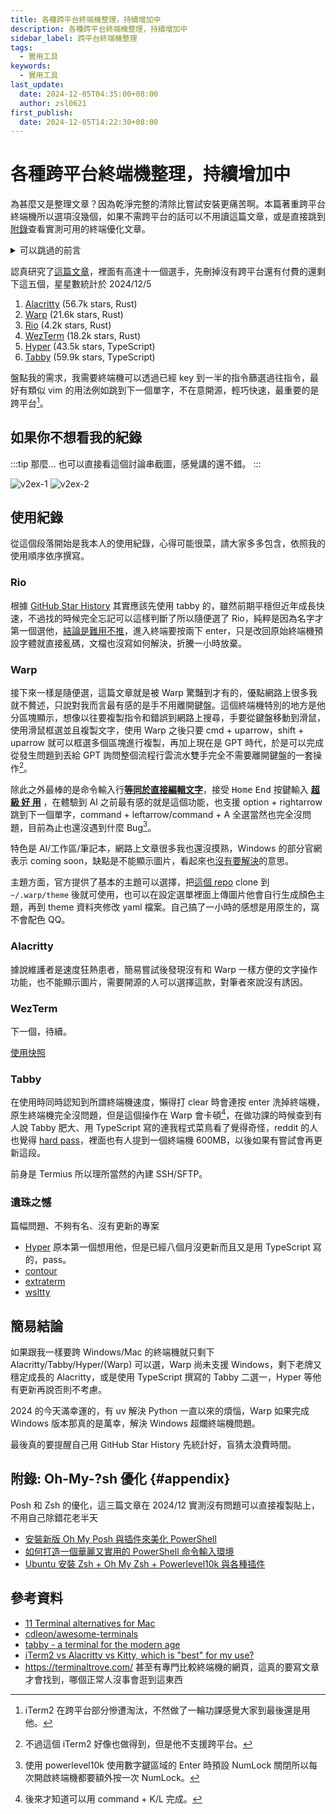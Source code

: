 ```yaml
---
title: 各種跨平台終端機整理，持續增加中
description: 各種跨平台終端機整理，持續增加中
sidebar_label: 跨平台終端機整理
tags:
  - 實用工具
keywords:
  - 實用工具
last_update:
  date: 2024-12-05T04:35:00+08:00
  author: zsl0621
first_publish:
  date: 2024-12-05T14:22:30+08:00
---
```


# 各種跨平台終端機整理，持續增加中

為甚麼又是整理文章？因為乾淨完整的清除比嘗試安裝更痛苦啊。本篇著重跨平台終端機所以選項沒幾個，如果不需跨平台的話可以不用讀這篇文章，或是直接跳到[附錄](#appendix)查看實測可用的終端優化文章。

<details>

<summary>可以跳過的前言</summary>

筆者原本是長年 Windows 用戶，偶然在 Mac 上使用過 zsh 再回去用 Windows 的真的會想砸電腦，沒有比較沒有傷害，爛到不可思議。先介紹自己的終端機使用經驗，由於 iTerm2 的 i 距離左手位置太遠不好直接呼叫（其實是第一次自己裝壞了）所以後來使用原生終端機搭配 oh-my-zsh，這個配置其實對於首次優化終端機的我而言已經很好用了，使用上也沒感受到特別大的問題，但是回過頭來優化 Windows 終端時發現 Windows 壓根沒有 zsh 所以使用名字相似的 oh-my-posh，他的缺點是對比 oh-my-zsh 能抄的作業相對少，而且不是終端機只是主題，等於還是在用內建的爛終端，同時我 Mac 使用已經很順手，還要多維護一份設定光想就麻煩，於是決定尋找是否有跨平台的終端機可以使用。

</details>

認真研究了[這篇文章](https://setapp.com/how-to/terminal-alternatives-for-mac)，裡面有高達十一個選手，先刪掉沒有跨平台還有付費的還剩下這五個，星星數統計於 2024/12/5

1. [Alacritty](https://github.com/alacritty/alacritty) (56.7k stars, Rust)
2. [Warp](https://github.com/warpdotdev/Warp) (21.6k stars, Rust)
3. [Rio](https://github.com/raphamorim/rio) (4.2k stars, Rust)
4. [WezTerm](https://github.com/wez/wezterm) (18.2k stars, Rust)
4. [Hyper](https://github.com/vercel/hyper) (43.5k stars, TypeScript)
5. [Tabby](https://github.com/Eugeny/tabby) (59.9k stars, TypeScript)

盤點我的需求，我需要終端機可以透過已經 key 到一半的指令篩選過往指令，最好有類似 vim 的用法例如跳到下一個單字，不在意開源，輕巧快速，最重要的是跨平台[^it]。

[^it]: iTerm2 在跨平台部分慘遭淘汰，不然做了一輪功課感覺大家到最後還是用他。

## 如果你不想看我的紀錄

:::tip 那麼...
也可以直接看這個討論串截圖，感覺講的還不錯。
:::

![v2ex-1](www.v2ex.com-900640-1.webp "v2ex-1")
![v2ex-2](www.v2ex.com-900640-2.webp "v2ex-2")

## 使用紀錄

從這個段落開始是我本人的使用紀錄，心得可能很菜，請大家多多包含，依照我的使用順序依序撰寫。

### Rio

根據 [GitHub Star History](https://star-history.com/#Eugeny/tabby&alacritty/alacritty&vercel/hyper&raphamorim/rio&warpdotdev/Warp&wez/wezterm&Date) 其實應該先使用 tabby 的，雖然前期平穩但近年成長快速，不過找的時候完全忘記可以這樣判斷了所以隨便選了 Rio，純粹是因為名字才第一個選他，<u>結論是難用不推</u>，進入終端要按兩下 enter，只是改回原始終端機預設字體就直接亂碼，文檔也沒寫如何解決，折騰一小時放棄。

### Warp

接下來一樣是隨便選，這篇文章就是被 Warp 驚豔到才有的，優點網路上很多我就不贅述，只說對我而言最有感的是手不用離開鍵盤。這個終端機特別的地方是他分區塊顯示，想像以往要複製指令和錯誤到網路上搜尋，手要從鍵盤移動到滑鼠，使用滑鼠框選並且複製文字，使用 Warp 之後只要 cmd + uparrow，shift + uparrow 就可以框選多個區塊進行複製，再加上現在是 GPT 時代，於是可以完成從發生問題到丟給 GPT 詢問整個流程行雲流水雙手完全不需要離開鍵盤的一套操作[^but]。

除此之外最棒的是命令輸入行<u>**等同於直接編輯文字**</u>，接受 <kbd>Home</kbd> <kbd>End</kbd> 按鍵輸入 <u>**超 級 好 用**</u> ，在體驗到 AI 之前最有感的就是這個功能，也支援 option + rightarrow 跳到下一個單字，command + leftarrow/command + A 全選當然也完全沒問題，目前為止也還沒遇到什麼 Bug[^bug]。

特色是 AI/工作區/筆記本，網路上文章很多我也還沒摸熟，Windows 的部分官網表示 coming soon，缺點是不能顯示圖片，看起來也[沒有要解決](https://github.com/warpdotdev/Warp/issues/26)的意思。

主題方面，官方提供了基本的主題可以選擇，把[這個 repo](https://github.com/warpdotdev/themes) clone 到 `~/.warp/theme` 後就可使用，也可以在設定選單裡面上傳圖片他會自行生成顏色主題，再到 theme 資料夾修改 yaml 檔案。自己搞了一小時的感想是用原生的，窩不會配色 QQ。

[^but]: 不過這個 iTerm2 好像也做得到，但是他不支援跨平台。
[^bug]: 使用 powerlevel10k 使用數字鍵區域的 Enter 時預設 NumLock 關閉所以每次開啟終端機都要額外按一次 NumLock。

### Alacritty

據說維護者是速度狂熱患者，簡易嘗試後發現沒有和 Warp 一樣方便的文字操作功能，也不能顯示圖片，需要開源的人可以選擇這款，對筆者來說沒有誘因。

### WezTerm

下一個，待續。

[使用快照](https://x.com/hank_zhao/status/1801800550553686305)

### Tabby

在使用時同時認知到所謂終端機速度，懶得打 clear 時會連按 enter 洗掉終端機，原生終端機完全沒問題，但是這個操作在 Warp 會卡頓[^plus-k]，在做功課的時候查到有人說 Tabby 肥大、用 TypeScript 寫的連我程式菜鳥看了覺得奇怪，reddit 的人也覺得 [hard pass](https://www.reddit.com/r/commandline/comments/rcs3va/tabby_a_terminal_for_the_modern_age/)，裡面也有人提到一個終端機 600MB，以後如果有嘗試會再更新這段。

前身是 Termius 所以理所當然的內建 SSH/SFTP。

[^plus-k]: 後來才知道可以用 command + K/L 完成。

### 遺珠之憾

篇幅問題、不夠有名、沒有更新的專案

- [Hyper](https://github.com/vercel/hyper) 原本第一個想用他，但是已經八個月沒更新而且又是用 TypeScript 寫的，pass。
- [contour](https://github.com/contour-terminal/contour/)
- [extraterm](https://github.com/sedwards2009/extraterm)
- [wsltty](https://github.com/mintty/wsltty)

## 簡易結論

如果跟我一樣要跨 Windows/Mac 的終端機就只剩下 Alacritty/Tabby/Hyper/(Warp) 可以選，Warp 尚未支援 Windows，剩下老牌又穩定成長的 Alacritty，或是使用 TypeScript 撰寫的 Tabby 二選一，Hyper 等他有更新再說否則不考慮。

2024 的今天滿幸運的，有 uv 解決 Python 一直以來的煩惱，Warp 如果完成 Windows 版本那真的是萬幸，解決 Windows 超爛終端機問題。

最後真的要提醒自己用 GitHub Star History 先統計好，盲猜太浪費時間。

## 附錄: Oh-My-?sh 優化 {#appendix}

Posh 和 Zsh 的優化，這三篇文章在 2024/12 實測沒有問題可以直接複製貼上，不用自己除錯花老半天

- [安裝新版 Oh My Posh 與插件來美化 PowerShell](https://www.kwchang0831.dev/dev-env/pwsh/oh-my-posh)
- [如何打造一個華麗又實用的 PowerShell 命令輸入環境](https://blog.miniasp.com/post/2021/11/24/PowerShell-prompt-with-Oh-My-Posh-and-Windows-Terminal)
- [Ubuntu 安裝 Zsh + Oh My Zsh + Powerlevel10k 與各種插件](https://www.kwchang0831.dev/dev-env/ubuntu/oh-my-zsh)

## 參考資料

- [11 Terminal alternatives for Mac](https://setapp.com/how-to/terminal-alternatives-for-mac)
- [cdleon/awesome-terminals](https://github.com/cdleon/awesome-terminals)
- [tabby - a terminal for the modern age](https://www.reddit.com/r/commandline/comments/rcs3va/tabby_a_terminal_for_the_modern_age/)
- [iTerm2 vs Alacritty vs Kitty, which is "best" for my use?](https://www.reddit.com/r/macapps/comments/1djs2up/iterm2_vs_alacritty_vs_kitty_which_is_best_for_my/)
- https://terminaltrove.com/ 甚至有專門比較終端機的網頁，這真的要寫文章才會找到，哪個正常人沒事會逛到這東西
